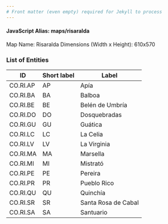 ```yaml
---
# Front matter (even empty) required for Jekyll to process
---
```


#### JavaScript Alias: maps/risaralda

Map Name: Risaralda
Dimensions (Width x Height): 610x570





### List of Entities

ID | Short label | Label
---|---|---|
CO.RI.AP|AP|Apía
CO.RI.BA|BA|Balboa
CO.RI.BE|BE|Belén de Umbría
CO.RI.DO|DO|Dosquebradas
CO.RI.GU|GU|Guática
CO.RI.LC|LC|La Celia
CO.RI.LV|LV|La Virginia
CO.RI.MA|MA|Marsella
CO.RI.MI|MI|Mistrató
CO.RI.PE|PE|Pereira
CO.RI.PR|PR|Pueblo Rico
CO.RI.QU|QU|Quinchía
CO.RI.SR|SR|Santa Rosa de Cabal
CO.RI.SA|SA|Santuario